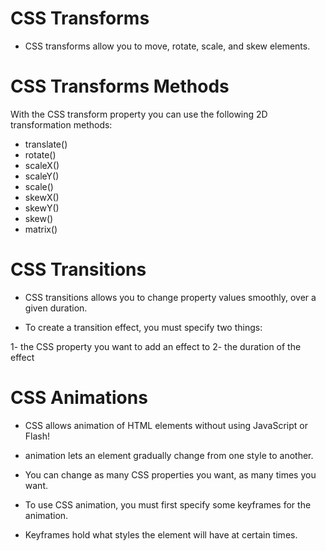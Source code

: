 # CSS Transforms

- CSS transforms allow you to move, rotate, scale, and skew elements.

# CSS Transforms Methods

With the CSS transform property you can use the following 2D transformation methods:

- translate()
- rotate()
- scaleX()
- scaleY()
- scale()
- skewX()
- skewY()
- skew()
- matrix()

# CSS Transitions

- CSS transitions allows you to change property values smoothly, over a given duration.

- To create a transition effect, you must specify two things:

1- the CSS property you want to add an effect to
2- the duration of the effect

# CSS Animations

- CSS allows animation of HTML elements without using JavaScript or Flash!

- animation lets an element gradually change from one style to another.

- You can change as many CSS properties you want, as many times you want.

- To use CSS animation, you must first specify some keyframes for the animation.

- Keyframes hold what styles the element will have at certain times.